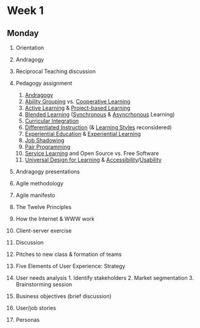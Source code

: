# Week 1
## Monday
1. Orientation
2. Andragogy
  1. Reciprocal Teaching discussion
  2. Pedagogy assignment
      1. [Andragogy](http://www.otan.us/browse/index.cfm?fuseaction=doc&catid=23083&ref=117)
      2. [Ability Grouping](/ability-grouping/README.md) vs. [Cooperative Learning](/ability-grouping/README.md)
      3. [Active Learning](http://www.otan.us/browse/index.cfm?fuseaction=doc&catid=23610&ref=595) & [Project-based Learning](http://www.otan.us/browse/index.cfm?fuseaction=doc&catid=29858&ref=718)
      4. [Blended Learning](http://www.otan.us/browse/index.cfm?fuseaction=doc&catid=33953&ref=813) ([Synchronous](http://www.otan.us/browse/index.cfm?fuseaction=doc&catid=23560&ref=547) & [Asyncrhonous](http://www.otan.us/browse/index.cfm?fuseaction=doc&catid=23559&ref=546) Learning)
      5. [Curricular Integration](/curricular-integration/README.md)
      6. [Differentiated Instruction](http://www.otan.us/browse/index.cfm?fuseaction=doc&catid=33548&ref=780) (& [Learning Styles](http://blog.matbury.com/2015/08/12/learning-styles-mindsets-and-adaptive-strategies/) reconsidered)
      7. [Experiential Education](http://www.otan.us/browse/index.cfm?fuseaction=doc&catid=23355&ref=319) & [Experiential Learning](http://www.otan.us/browse/index.cfm?fuseaction=doc&catid=23641&ref=623)
      8. [Job Shadowing](https://en.wikipedia.org/wiki/Job_shadow)
      9. [Pair Programming](https://en.wikipedia.org/wiki/Pair_programming)
      10. [Service Learning](http://www.otan.us/browse/index.cfm?fuseaction=doc&catid=23539&ref=538) and Open Source vs. Free Software
      11. [Universal Design for Learning](http://www.otan.us/browse/index.cfm?fuseaction=doc&catid=32778&ref=762) & [Accessibility](https://en.wikipedia.org/wiki/Web_accessibility)/[Usability](https://en.wikipedia.org/wiki/Web_usability)

  3. Andragogy presentations

3. Agile methodology
  1. Agile manifesto
  2. The Twelve Principles

4. How the Internet & WWW work
  1. Client-server exercise
  2. Discussion

5. Pitches to new class & formation of teams
6. Five Elements of User Experience: Strategy
  1. User needs analysis
    1. Identify stakeholders
    2. Market segmentation
    3. Brainstorming session

  2. Business objectives (brief discussion)
  3. User/job stories
  4. Personas
